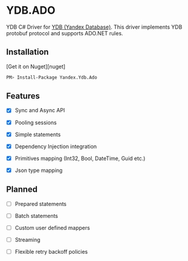 # YDB.ADO 
YDB C# Driver for [YDB (Yandex Database)](https://github.com/ydb-platform/ydb). This driver implements YDB protobuf protocol and supports ADO.NET rules.

## Installation
[Get it on Nuget][nuget]

```bash
PM> Install-Package Yandex.Ydb.Ado
```

## Features

- [x] Sync and Async API
- [x] Pooling sessions
- [x] Simple statements
- [x] Dependency Injection integration
- [x] Primitives mapping (Int32, Bool, DateTime, Guid etc.)
- [x] Json type mapping


## Planned

- [ ] Prepared statements
- [ ] Batch statements
- [ ] Custom user defined mappers
- [ ] Streaming
- [ ] Flexible retry backoff policies

